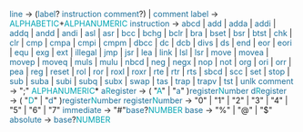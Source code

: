 <style>.f{color:#c38e22}.r{color:#1b6e98}.g{color:#00a4b3}</style>
<span class = "r">line</span>            → (<span class = "r">label</span>? <span class = "r">instruction</span> <span class = "r">comment</span>?) | <span class = "r">comment</span>
<span class = "r">label</span>           → <span class = "g">ALPHABETIC</span>+<span class = "g">ALPHANUMERIC</span>
<span class = "r">instruction</span>     → <span class = "r">abcd</span> | <span class = "r">add</span> | <span class = "r">adda</span> | <span class = "r">addi</span> | <span class = "r">addq</span> | <span class = "r">andd</span> | <span class = "r">andi</span> | <span class = "r">asl</span> | <span class = "r">asr</span> | <span class = "r">bcc</span> | <span class = "r">bchg</span> | <span class = "r">bclr</span> | <span class = "r">bra</span> | <span class = "r">bset</span> | <span class = "r">bsr</span> | <span class = "r">btst</span> | <span class = "r">chk</span> | <span class = "r">clr</span> | <span class = "r">cmp</span> | <span class = "r">cmpa</span> | <span class = "r">cmpi</span> | <span class = "r">cmpm</span> | <span class = "r">dbcc</span> | <span class = "r">dc</span> | <span class = "r">dcb</span> | <span class = "r">divs</span> | <span class = "r">ds</span> | <span class = "r">end</span> | <span class = "r">eor</span> | <span class = "r">eori</span> | <span class = "r">equ</span> | <span class = "r">exg</span> | <span class = "r">ext</span> | <span class = "r">illegal</span> | <span class = "r">jmp</span> | <span class = "r">jsr</span> | <span class = "r">lea</span> | <span class = "r">link</span> | <span class = "r">lsl</span> | <span class = "r">lsr</span> | <span class = "r">move</span> | <span class = "r">movea</span> | <span class = "r">movep</span> | <span class = "r">moveq</span> | <span class = "r">muls</span> | <span class = "r">mulu</span> | <span class = "r">nbcd</span> | <span class = "r">neg</span> | <span class = "r">negx</span> | <span class = "r">nop</span> | <span class = "r">not</span> | <span class = "r">org</span> | <span class = "r">ori</span> | <span class = "r">orr</span> | <span class = "r">pea</span> | <span class = "r">reg</span> | <span class = "r">reset</span> | <span class = "r">rol</span> | <span class = "r">ror</span> | <span class = "r">roxl</span> | <span class = "r">roxr</span> | <span class = "r">rte</span> | <span class = "r">rtr</span> | <span class = "r">rts</span> | <span class = "r">sbcd</span> | <span class = "r">scc</span> | <span class = "r">set</span> | <span class = "r">stop</span> | <span class = "r">sub</span> | <span class = "r">suba</span> | <span class = "r">subi</span> | <span class = "r">subq</span> | <span class = "r">subx</span> | <span class = "r">swap</span> | <span class = "r">tas</span> | <span class = "r">trap</span> | <span class = "r">trapv</span> | <span class = "r">tst</span> | <span class = "r">unlk</span> 
<span class = "r">comment</span>         → ";" <span class = "g">ALPHANUMERIC</span>*
<span class = "r">a</span><span class = "g">R</span><span class = "r">egister</span>       → ( "<span class = "g">A</span>" | "<span class = "r">a</span>" )<span class = "r">register</span><span class = "g">N</span><span class = "r">umber</span>
<span class = "r">d</span><span class = "g">R</span><span class = "r">egister</span>       → ( "<span class = "g">D</span>" | "<span class = "r">d</span>" )<span class = "r">register</span><span class = "g">N</span><span class = "r">umber</span>
<span class = "r">register</span><span class = "g">N</span><span class = "r">umber</span>  → "0" | "1" | "2" | "3" | "4" | "5" | "6" | "7" 
<span class = "r">immediate</span>       → "#"<span class = "r">base</span>?<span class = "g">NUMBER</span>
<span class = "r">base</span>            →  "%" | "@" | "$"
<span class = "r">absolute</span>        → <span class = "r">base</span>?<span class = "g">NUMBER</span>
